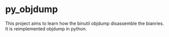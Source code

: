 # py_objdump
This project aims to learn how the binutil objdump disassemble the bianries. It is reimplemented objdump in python.
